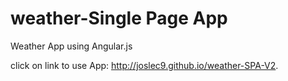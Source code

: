 # weather-Single Page App
Weather App using Angular.js

click on link to use App:
 http://joslec9.github.io/weather-SPA-V2.
